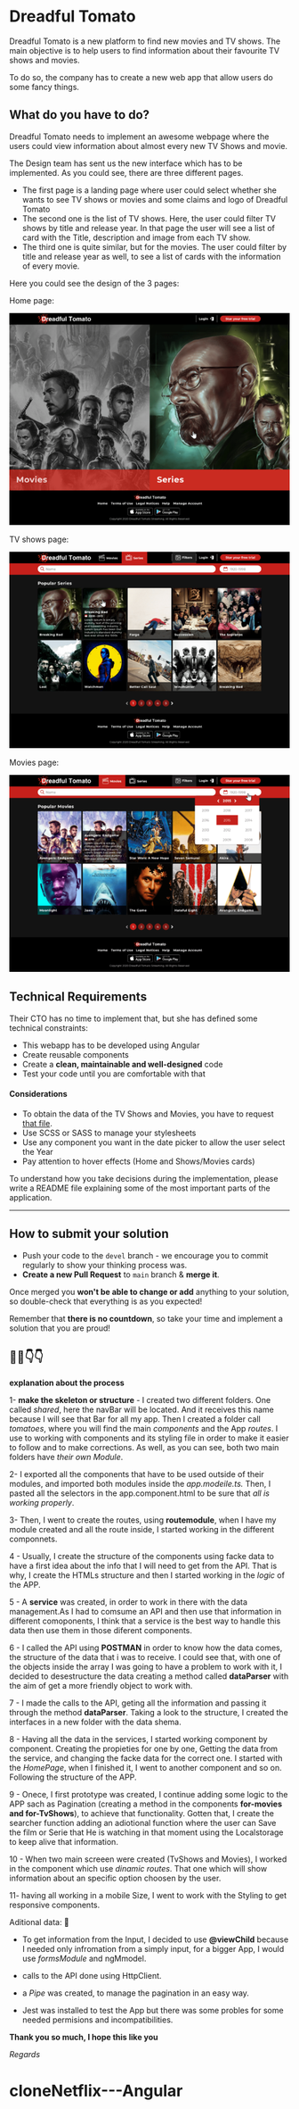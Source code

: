 # Dreadful Tomato

Dreadful Tomato is a new platform to find new movies and TV shows. The main objective is to
help users to find information about their favourite TV shows and movies.

To do so, the company has to create a new web app that allow users do some fancy things.

## What do you have to do?

Dreadful Tomato needs to implement an awesome webpage where the users could view information
about almost every new TV Shows and movie.

The Design team has sent us the new interface which has to be implemented. As you could see,
there are three different pages.

- The first page is a landing page where user could select whether she wants to see TV shows
  or movies and some claims and logo of Dreadful Tomato
- The second one is the list of TV shows. Here, the user could filter TV shows by title and
  release year. In that page the user will see a list of card with the Title, description
  and image from each TV show.
- The third one is quite similar, but for the movies. The user could filter by title and
  release year as well, to see a list of cards with the information of every movie.

Here you could see the design of the 3 pages:

Home page:

![](images/Dreadful%20Tomato%20-%20HOME.png)

TV shows page:

![](images/Dreadful%20Tomato%20-%20POPULAR%20SERIES.png)

Movies page:

![](images/Dreadful%20Tomato%20-%20POPULAR%20MOVIES.png)

## Technical Requirements

Their CTO has no time to implement that, but she has defined some technical constraints:

- This webapp has to be developed using Angular
- Create reusable components
- Create a **clean, maintainable and well-designed** code
- Test your code until you are comfortable with that

#### Considerations

- To obtain the data of the TV Shows and Movies, you have to request [that file](https://static.rviewer.io/challenges/datasets/dreadful-tomatoes/data.json).
- Use SCSS or SASS to manage your stylesheets
- Use any component you want in the date picker to allow the user select the Year
- Pay attention to hover effects (Home and Shows/Movies cards)

To understand how you take decisions during the implementation, please write a README file
explaining some of the most important parts of the application.

---

## How to submit your solution

- Push your code to the `devel` branch - we encourage you to commit regularly to show your thinking process was.
- **Create a new Pull Request** to `main` branch & **merge it**.

Once merged you **won't be able to change or add** anything to your solution, so double-check that everything is as
you expected!

Remember that **there is no countdown**, so take your time and implement a solution that you are proud!

## 📝📝👇👇

**explanation about the process**

1- **make the skeleton or structure** - I created two different folders. One called _shared_, here the navBar will be located. And it receives this name because I will see that Bar for all my app. Then I created a folder call _tomatoes_, where you will find the main _components_ and the App _routes_. I use to working with components and its styling file in order to make it easier to follow and to make corrections. As well, as you can see, both two main folders have _their own Module_.

2- I exported all the components that have to be used outside of their modules, and imported both modules inside the _app.modeile.ts._ Then, I pasted all the selectors in the app.component.html to be sure that _all is working properly_.

3- Then, I went to create the routes, using **routemodule**, when I have my module created and all the route inside, I started working in the different componnets.

4 - Usually, I create the structure of the components using facke data to have a first idea about the info that I will need to get from the API. That is why, I create the HTMLs structure and then I started working in the _logic_ of the APP.

5 - A **service** was created, in order to work in there with the data management.As I had to comsume an API and then use that information in different comoponents, I think that a service is the best way to handle this data then use them in those diferent components.

6 - I called the API using **POSTMAN** in order to know how the data comes, the structure of the data that i was to receive. I could see that, with one of the objects inside the array I was going to have a problem to work with it, I decided to desestructure the data creating a method called **dataParser** with the aim of get a more friendly object to work with.

7 - I made the calls to the API, geting all the information and passing it through the method **dataParser**. Taking a look to the structure, I created the interfaces in a new folder with the data shema.

8 - Having all the data in the services, I started working component by component. Creating the propieties for one by one, Getting the data from the service, and changing the facke data for the correct one. I started with the _HomePage_, when I finished it, I went to another component and so on. Following the structure of the APP.

9 - Onece, I first prototype was created, I continue adding some logic to the APP sach as Pagination (creating a method in the components **for-movies and for-TvShows**), to achieve that functionality. Gotten that, I create the searcher function adding an adiotional function where the user can Save the film or Serie that He is watching in that moment using the Localstorage to keep alive that information.

10 - When two main screeen were created (TvShows and Movies), I worked in the component which use _dinamic routes_. That one which will show information about an specific option choosen by the user.

11- having all working in a mobile Size, I went to work with the Styling to get responsive components.

Aditional data: 📣

- To get information from the Input, I decided to use **@viewChild** because I needed only infromation from a simply input, for a bigger App, I would use _formsModule_ and ngMmodel.

- calls to the API done using HttpClient.

- a _Pipe_ was created, to manage the pagination in an easy way.

- Jest was installed to test the App but there was some probles for some needed permisions and incompatibilities.

**Thank you so much, I hope this like you**

_Regards_
# cloneNetflix---Angular
